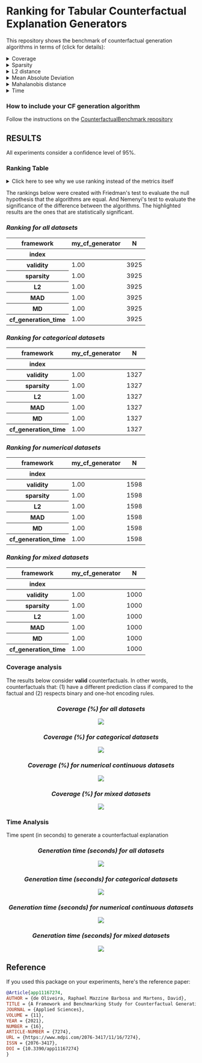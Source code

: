 # Ranking for Tabular Counterfactual Explanation Generators

This repository shows the benchmark of counterfactual generation algorithms in terms of (click for details):

<details>
  <summary>Coverage</summary>

    how many factuals are converted to counterfactuals?

</details>

<details>
  <summary>Sparsity</summary>

    how many features are unchanged?

</details>

<details>
  <summary>L2 distance</summary>

    how far are the counterfactuals from the factual data?

</details>

<details>
  <summary>Mean Absolute Deviation</summary>

    how different are the counterfactuals from the factual data considering feature variations?

</details>

<details>
  <summary>Mahalanobis distance</summary>

    how different are the counterfactuals from the factual data considering the data distribution?

</details>

<details>
  <summary>Time</summary>

    how long does it take to generate a counterfactual?

</details>

### How to include your CF generation algorithm
Follow the instructions on the [CounterfactualBenchmark repository](https://github.com/ADMAntwerp/CounterfactualBenchmark)

## RESULTS

All experiments consider a confidence level of 95%.

### Ranking Table
<details>
  <summary>Click here to see why we use ranking instead of the metrics itself</summary>

Most metrics cannot be directly compared as each algorithm has a different coverage. For example, if one algorithm 
only creates a single counterfactual and has a sparsity of 90%, we cannot say it is better than another algorithm 
that creates 1 000 counterfactuals and with sparsity of 88%. Therefore, the ranking consider these cases, giving a
better picture of the algorithms' performance.

</details>

The rankings below were created with Friedman's test to evaluate the null hypothesis that the algorithms are equal.
And Nemenyi's test to evaluate the significance of the difference between the algorithms.
The highlighted results are the ones that are statistically significant.

<div style="font-style: italic;" markdown="1">

### Ranking for all datasets

</div>

<style type="text/css">
</style>
<table id="T_6ab27">
  <thead>
    <tr>
      <th class="index_name level0" >framework</th>
      <th id="T_6ab27_level0_col0" class="col_heading level0 col0" >my_cf_generator</th>
      <th id="T_6ab27_level0_col1" class="col_heading level0 col1" >N</th>
    </tr>
    <tr>
      <th class="index_name level0" >index</th>
      <th class="blank col0" >&nbsp;</th>
      <th class="blank col1" >&nbsp;</th>
    </tr>
  </thead>
  <tbody>
    <tr>
      <th id="T_6ab27_level0_row0" class="row_heading level0 row0" >validity</th>
      <td id="T_6ab27_row0_col0" class="data row0 col0" >1.00</td>
      <td id="T_6ab27_row0_col1" class="data row0 col1" >3925</td>
    </tr>
    <tr>
      <th id="T_6ab27_level0_row1" class="row_heading level0 row1" >sparsity</th>
      <td id="T_6ab27_row1_col0" class="data row1 col0" >1.00</td>
      <td id="T_6ab27_row1_col1" class="data row1 col1" >3925</td>
    </tr>
    <tr>
      <th id="T_6ab27_level0_row2" class="row_heading level0 row2" >L2</th>
      <td id="T_6ab27_row2_col0" class="data row2 col0" >1.00</td>
      <td id="T_6ab27_row2_col1" class="data row2 col1" >3925</td>
    </tr>
    <tr>
      <th id="T_6ab27_level0_row3" class="row_heading level0 row3" >MAD</th>
      <td id="T_6ab27_row3_col0" class="data row3 col0" >1.00</td>
      <td id="T_6ab27_row3_col1" class="data row3 col1" >3925</td>
    </tr>
    <tr>
      <th id="T_6ab27_level0_row4" class="row_heading level0 row4" >MD</th>
      <td id="T_6ab27_row4_col0" class="data row4 col0" >1.00</td>
      <td id="T_6ab27_row4_col1" class="data row4 col1" >3925</td>
    </tr>
    <tr>
      <th id="T_6ab27_level0_row5" class="row_heading level0 row5" >cf_generation_time</th>
      <td id="T_6ab27_row5_col0" class="data row5 col0" >1.00</td>
      <td id="T_6ab27_row5_col1" class="data row5 col1" >3925</td>
    </tr>
  </tbody>
</table>


<div style="font-style: italic;" markdown="1">

### Ranking for categorical datasets

</div>

<style type="text/css">
</style>
<table id="T_68af3">
  <thead>
    <tr>
      <th class="index_name level0" >framework</th>
      <th id="T_68af3_level0_col0" class="col_heading level0 col0" >my_cf_generator</th>
      <th id="T_68af3_level0_col1" class="col_heading level0 col1" >N</th>
    </tr>
    <tr>
      <th class="index_name level0" >index</th>
      <th class="blank col0" >&nbsp;</th>
      <th class="blank col1" >&nbsp;</th>
    </tr>
  </thead>
  <tbody>
    <tr>
      <th id="T_68af3_level0_row0" class="row_heading level0 row0" >validity</th>
      <td id="T_68af3_row0_col0" class="data row0 col0" >1.00</td>
      <td id="T_68af3_row0_col1" class="data row0 col1" >1327</td>
    </tr>
    <tr>
      <th id="T_68af3_level0_row1" class="row_heading level0 row1" >sparsity</th>
      <td id="T_68af3_row1_col0" class="data row1 col0" >1.00</td>
      <td id="T_68af3_row1_col1" class="data row1 col1" >1327</td>
    </tr>
    <tr>
      <th id="T_68af3_level0_row2" class="row_heading level0 row2" >L2</th>
      <td id="T_68af3_row2_col0" class="data row2 col0" >1.00</td>
      <td id="T_68af3_row2_col1" class="data row2 col1" >1327</td>
    </tr>
    <tr>
      <th id="T_68af3_level0_row3" class="row_heading level0 row3" >MAD</th>
      <td id="T_68af3_row3_col0" class="data row3 col0" >1.00</td>
      <td id="T_68af3_row3_col1" class="data row3 col1" >1327</td>
    </tr>
    <tr>
      <th id="T_68af3_level0_row4" class="row_heading level0 row4" >MD</th>
      <td id="T_68af3_row4_col0" class="data row4 col0" >1.00</td>
      <td id="T_68af3_row4_col1" class="data row4 col1" >1327</td>
    </tr>
    <tr>
      <th id="T_68af3_level0_row5" class="row_heading level0 row5" >cf_generation_time</th>
      <td id="T_68af3_row5_col0" class="data row5 col0" >1.00</td>
      <td id="T_68af3_row5_col1" class="data row5 col1" >1327</td>
    </tr>
  </tbody>
</table>


<div style="font-style: italic;" markdown="1">

### Ranking for numerical datasets

</div>

<style type="text/css">
</style>
<table id="T_6d698">
  <thead>
    <tr>
      <th class="index_name level0" >framework</th>
      <th id="T_6d698_level0_col0" class="col_heading level0 col0" >my_cf_generator</th>
      <th id="T_6d698_level0_col1" class="col_heading level0 col1" >N</th>
    </tr>
    <tr>
      <th class="index_name level0" >index</th>
      <th class="blank col0" >&nbsp;</th>
      <th class="blank col1" >&nbsp;</th>
    </tr>
  </thead>
  <tbody>
    <tr>
      <th id="T_6d698_level0_row0" class="row_heading level0 row0" >validity</th>
      <td id="T_6d698_row0_col0" class="data row0 col0" >1.00</td>
      <td id="T_6d698_row0_col1" class="data row0 col1" >1598</td>
    </tr>
    <tr>
      <th id="T_6d698_level0_row1" class="row_heading level0 row1" >sparsity</th>
      <td id="T_6d698_row1_col0" class="data row1 col0" >1.00</td>
      <td id="T_6d698_row1_col1" class="data row1 col1" >1598</td>
    </tr>
    <tr>
      <th id="T_6d698_level0_row2" class="row_heading level0 row2" >L2</th>
      <td id="T_6d698_row2_col0" class="data row2 col0" >1.00</td>
      <td id="T_6d698_row2_col1" class="data row2 col1" >1598</td>
    </tr>
    <tr>
      <th id="T_6d698_level0_row3" class="row_heading level0 row3" >MAD</th>
      <td id="T_6d698_row3_col0" class="data row3 col0" >1.00</td>
      <td id="T_6d698_row3_col1" class="data row3 col1" >1598</td>
    </tr>
    <tr>
      <th id="T_6d698_level0_row4" class="row_heading level0 row4" >MD</th>
      <td id="T_6d698_row4_col0" class="data row4 col0" >1.00</td>
      <td id="T_6d698_row4_col1" class="data row4 col1" >1598</td>
    </tr>
    <tr>
      <th id="T_6d698_level0_row5" class="row_heading level0 row5" >cf_generation_time</th>
      <td id="T_6d698_row5_col0" class="data row5 col0" >1.00</td>
      <td id="T_6d698_row5_col1" class="data row5 col1" >1598</td>
    </tr>
  </tbody>
</table>


<div style="font-style: italic;" markdown="1">

### Ranking for mixed datasets

</div>

<style type="text/css">
</style>
<table id="T_7f939">
  <thead>
    <tr>
      <th class="index_name level0" >framework</th>
      <th id="T_7f939_level0_col0" class="col_heading level0 col0" >my_cf_generator</th>
      <th id="T_7f939_level0_col1" class="col_heading level0 col1" >N</th>
    </tr>
    <tr>
      <th class="index_name level0" >index</th>
      <th class="blank col0" >&nbsp;</th>
      <th class="blank col1" >&nbsp;</th>
    </tr>
  </thead>
  <tbody>
    <tr>
      <th id="T_7f939_level0_row0" class="row_heading level0 row0" >validity</th>
      <td id="T_7f939_row0_col0" class="data row0 col0" >1.00</td>
      <td id="T_7f939_row0_col1" class="data row0 col1" >1000</td>
    </tr>
    <tr>
      <th id="T_7f939_level0_row1" class="row_heading level0 row1" >sparsity</th>
      <td id="T_7f939_row1_col0" class="data row1 col0" >1.00</td>
      <td id="T_7f939_row1_col1" class="data row1 col1" >1000</td>
    </tr>
    <tr>
      <th id="T_7f939_level0_row2" class="row_heading level0 row2" >L2</th>
      <td id="T_7f939_row2_col0" class="data row2 col0" >1.00</td>
      <td id="T_7f939_row2_col1" class="data row2 col1" >1000</td>
    </tr>
    <tr>
      <th id="T_7f939_level0_row3" class="row_heading level0 row3" >MAD</th>
      <td id="T_7f939_row3_col0" class="data row3 col0" >1.00</td>
      <td id="T_7f939_row3_col1" class="data row3 col1" >1000</td>
    </tr>
    <tr>
      <th id="T_7f939_level0_row4" class="row_heading level0 row4" >MD</th>
      <td id="T_7f939_row4_col0" class="data row4 col0" >1.00</td>
      <td id="T_7f939_row4_col1" class="data row4 col1" >1000</td>
    </tr>
    <tr>
      <th id="T_7f939_level0_row5" class="row_heading level0 row5" >cf_generation_time</th>
      <td id="T_7f939_row5_col0" class="data row5 col0" >1.00</td>
      <td id="T_7f939_row5_col1" class="data row5 col1" >1000</td>
    </tr>
  </tbody>
</table>



### Coverage analysis

The results below consider **valid** counterfactuals. In other words, counterfactuals that: (1) have a different prediction class if compared to the factual and (2) respects binary and one-hot encoding rules.

<div style="font-style: italic; text-align: center;" markdown="1">

### Coverage (%) for all datasets

</div>

<p align="center">
<img src="./charts/validity_chart_all.png">
</p>

<div style="font-style: italic; text-align: center;" markdown="1">

### Coverage (%) for categorical datasets

</div>

<p align="center">
<img src="./charts/validity_chart_cat.png">
</p>

<div style="font-style: italic; text-align: center;" markdown="1">

### Coverage (%) for numerical continuous datasets

</div>

<p align="center">
<img src="./charts/validity_chart_num.png">
</p>

<div style="font-style: italic; text-align: center;" markdown="1">

### Coverage (%) for mixed datasets

</div>

<p align="center">
<img src="./charts/validity_chart_mix.png">
</p>

### Time Analysis
Time spent (in seconds) to generate a counterfactual explanation

<div style="font-style: italic; text-align: center;" markdown="1">

### Generation time (seconds) for all datasets

</div>

<p align="center">
<img src="./charts/cf_generation_time_chart_all.png">
</p>

<div style="font-style: italic; text-align: center;" markdown="1">

### Generation time (seconds) for categorical datasets

</div>

<p align="center">
<img src="./charts/cf_generation_time_chart_cat.png">
</p>

<div style="font-style: italic; text-align: center;" markdown="1">

### Generation time (seconds) for numerical continuous datasets

</div>

<p align="center">
<img src="./charts/cf_generation_time_chart_num.png">
</p>

<div style="font-style: italic; text-align: center;" markdown="1">

### Generation time (seconds) for mixed datasets

</div>

<p align="center">
<img src="./charts/cf_generation_time_chart_mix.png">
</p>



## Reference
If you used this package on your experiments, here's the reference paper:
```bibtex
@Article{app11167274,
AUTHOR = {de Oliveira, Raphael Mazzine Barbosa and Martens, David},
TITLE = {A Framework and Benchmarking Study for Counterfactual Generating Methods on Tabular Data},
JOURNAL = {Applied Sciences},
VOLUME = {11},
YEAR = {2021},
NUMBER = {16},
ARTICLE-NUMBER = {7274},
URL = {https://www.mdpi.com/2076-3417/11/16/7274},
ISSN = {2076-3417},
DOI = {10.3390/app11167274}
}
```
